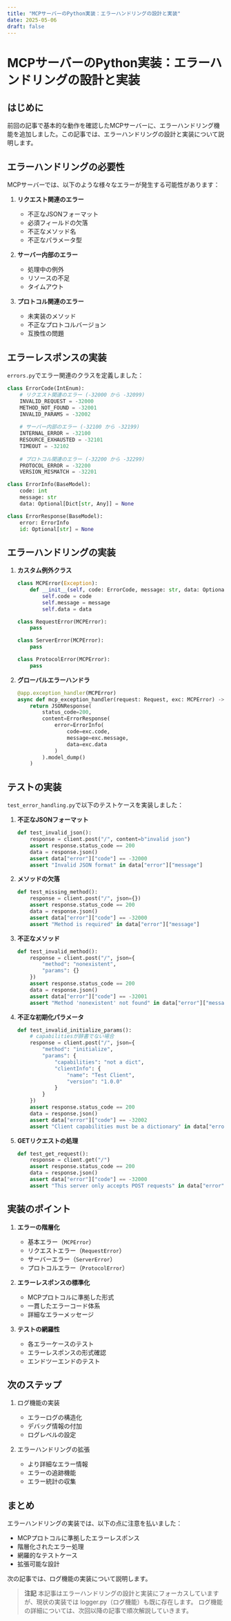 ```yaml
---
title: "MCPサーバーのPython実装：エラーハンドリングの設計と実装"
date: 2025-05-06
draft: false
---
```


# MCPサーバーのPython実装：エラーハンドリングの設計と実装

## はじめに

前回の記事で基本的な動作を確認したMCPサーバーに、エラーハンドリング機能を追加しました。この記事では、エラーハンドリングの設計と実装について説明します。

## エラーハンドリングの必要性

MCPサーバーでは、以下のような様々なエラーが発生する可能性があります：

1. **リクエスト関連のエラー**
   - 不正なJSONフォーマット
   - 必須フィールドの欠落
   - 不正なメソッド名
   - 不正なパラメータ型

2. **サーバー内部のエラー**
   - 処理中の例外
   - リソースの不足
   - タイムアウト

3. **プロトコル関連のエラー**
   - 未実装のメソッド
   - 不正なプロトコルバージョン
   - 互換性の問題

## エラーレスポンスの実装

`errors.py`でエラー関連のクラスを定義しました：

```python
class ErrorCode(IntEnum):
    # リクエスト関連のエラー (-32000 から -32099)
    INVALID_REQUEST = -32000
    METHOD_NOT_FOUND = -32001
    INVALID_PARAMS = -32002
    
    # サーバー内部のエラー (-32100 から -32199)
    INTERNAL_ERROR = -32100
    RESOURCE_EXHAUSTED = -32101
    TIMEOUT = -32102
    
    # プロトコル関連のエラー (-32200 から -32299)
    PROTOCOL_ERROR = -32200
    VERSION_MISMATCH = -32201

class ErrorInfo(BaseModel):
    code: int
    message: str
    data: Optional[Dict[str, Any]] = None

class ErrorResponse(BaseModel):
    error: ErrorInfo
    id: Optional[str] = None
```

## エラーハンドリングの実装

1. **カスタム例外クラス**
   ```python
   class MCPError(Exception):
       def __init__(self, code: ErrorCode, message: str, data: Optional[Dict] = None):
           self.code = code
           self.message = message
           self.data = data

   class RequestError(MCPError):
       pass

   class ServerError(MCPError):
       pass

   class ProtocolError(MCPError):
       pass
   ```

2. **グローバルエラーハンドラ**
   ```python
   @app.exception_handler(MCPError)
   async def mcp_exception_handler(request: Request, exc: MCPError) -> JSONResponse:
       return JSONResponse(
           status_code=200,
           content=ErrorResponse(
               error=ErrorInfo(
                   code=exc.code,
                   message=exc.message,
                   data=exc.data
               )
           ).model_dump()
       )
   ```

## テストの実装

`test_error_handling.py`で以下のテストケースを実装しました：

1. **不正なJSONフォーマット**
   ```python
   def test_invalid_json():
       response = client.post("/", content=b"invalid json")
       assert response.status_code == 200
       data = response.json()
       assert data["error"]["code"] == -32000
       assert "Invalid JSON format" in data["error"]["message"]
   ```

2. **メソッドの欠落**
   ```python
   def test_missing_method():
       response = client.post("/", json={})
       assert response.status_code == 200
       data = response.json()
       assert data["error"]["code"] == -32000
       assert "Method is required" in data["error"]["message"]
   ```

3. **不正なメソッド**
   ```python
   def test_invalid_method():
       response = client.post("/", json={
           "method": "nonexistent",
           "params": {}
       })
       assert response.status_code == 200
       data = response.json()
       assert data["error"]["code"] == -32001
       assert "Method 'nonexistent' not found" in data["error"]["message"]
   ```

4. **不正な初期化パラメータ**
   ```python
   def test_invalid_initialize_params():
       # capabilitiesが辞書でない場合
       response = client.post("/", json={
           "method": "initialize",
           "params": {
               "capabilities": "not a dict",
               "clientInfo": {
                   "name": "Test Client",
                   "version": "1.0.0"
               }
           }
       })
       assert response.status_code == 200
       data = response.json()
       assert data["error"]["code"] == -32002
       assert "Client capabilities must be a dictionary" in data["error"]["message"]
   ```

5. **GETリクエストの処理**
   ```python
   def test_get_request():
       response = client.get("/")
       assert response.status_code == 200
       data = response.json()
       assert data["error"]["code"] == -32000
       assert "This server only accepts POST requests" in data["error"]["message"]
   ```

## 実装のポイント

1. **エラーの階層化**
   - 基本エラー（`MCPError`）
   - リクエストエラー（`RequestError`）
   - サーバーエラー（`ServerError`）
   - プロトコルエラー（`ProtocolError`）

2. **エラーレスポンスの標準化**
   - MCPプロトコルに準拠した形式
   - 一貫したエラーコード体系
   - 詳細なエラーメッセージ

3. **テストの網羅性**
   - 各エラーケースのテスト
   - エラーレスポンスの形式確認
   - エンドツーエンドのテスト

## 次のステップ

1. ログ機能の実装
   - エラーログの構造化
   - デバッグ情報の付加
   - ログレベルの設定

2. エラーハンドリングの拡張
   - より詳細なエラー情報
   - エラーの追跡機能
   - エラー統計の収集

## まとめ

エラーハンドリングの実装では、以下の点に注意を払いました：

- MCPプロトコルに準拠したエラーレスポンス
- 階層化されたエラー処理
- 網羅的なテストケース
- 拡張可能な設計

次の記事では、ログ機能の実装について説明します。

> **注記**
> 本記事はエラーハンドリングの設計と実装にフォーカスしていますが、現状の実装では logger.py（ログ機能）も既に存在します。
> ログ機能の詳細については、次回以降の記事で順次解説していきます。 